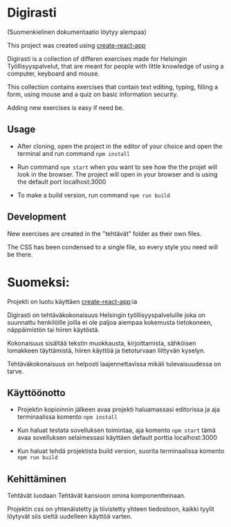 # Digirasti

(Suomenkielinen dokumentaatio löytyy alempaa)

This project was created using [create-react-app](https://reactjs.org/docs/create-a-new-react-app.html)

Digirasti is a collection of differen exercises made for Helsingin Työllisyyspalvelut, that are meant for people with little knowledge of using a computer, keyboard and mouse.

This collection contains exercises that contain text editing, typing, filling a form, using mouse and a quiz on basic information security.

Adding new exercises is easy if need be.

## Usage

- After cloning, open the project in the editor of your choice and open the terminal and run command `npm install`

- Run command `npm start` when you want to see how the the projet will look in the browser. The project will open in your browser and is using the default port localhost:3000

- To make a build version, run command `npm run build`

## Development

New exercises are created in the "tehtävät" folder as their own files.

The CSS has been condensed to a single file, so every style you need will be there.

# Suomeksi:

Projekti on luotu käyttäen [create-react-app](https://reactjs.org/docs/create-a-new-react-app.html):ia

Digirasti on tehtäväkokonaisuus Helsingin työllisyyspalveluille joka on suunnattu henkilöille joilla ei ole paljoa aiempaa kokemusta tietokoneen, näppäimistön tai hiiren käytöstä.

Kokonaisuus sisältää tekstin muokkausta, kirjoittamista, sähköisen lomakkeen täyttämistä, hiiren käyttöä ja tietoturvaan liittyvän kyselyn.

Tehtäväkokonaisuus on helposti laajennettavissa mikäli tulevaisuudessa on tarve.

## Käyttöönotto

- Projektin kopioinnin jälkeen avaa projekti haluamassasi editorissa ja aja terminaalissa komento `npm install`

- Kun haluat testata sovelluksen toimintaa, aja komento `npm start` tämä avaa sovelluksen selaimessasi käyttäen default porttia localhost:3000

- Kun haluat tehdä projektista build version, suorita terminaalissa komento `npm run build`

## Kehittäminen

Tehtävät luodaan Tehtävät kansioon omina komponentteinaan.

Projektin css on yhtenäistetty ja tiivistetty yhteen tiedostoon, kaikki tyylit löytyvät siis sieltä uudelleen käyttöä varten.
